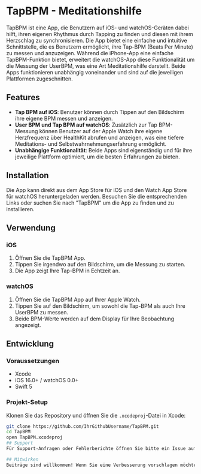 
# TapBPM - Meditationshilfe

TapBPM ist eine App, die Benutzern auf iOS- und watchOS-Geräten dabei hilft, ihren eigenen Rhythmus durch Tapping zu finden und diesen mit ihrem Herzschlag zu synchronisieren. Die App bietet eine einfache und intuitive Schnittstelle, die es Benutzern ermöglicht, ihre Tap-BPM (Beats Per Minute) zu messen und anzuzeigen. Während die iPhone-App eine einfache TapBPM-Funktion bietet, erweitert die watchOS-App diese Funktionalität um die Messung der UserBPM, was eine Art Meditationshilfe darstellt. Beide Apps funktionieren unabhängig voneinander und sind auf die jeweiligen Plattformen zugeschnitten.

## Features

- **Tap BPM auf iOS**: Benutzer können durch Tippen auf den Bildschirm ihre eigene BPM messen und anzeigen.
- **User BPM und Tap BPM auf watchOS**: Zusätzlich zur Tap BPM-Messung können Benutzer auf der Apple Watch ihre eigene Herzfrequenz über HealthKit abrufen und anzeigen, was eine tiefere Meditations- und Selbstwahrnehmungserfahrung ermöglicht.
- **Unabhängige Funktionalität**: Beide Apps sind eigenständig und für ihre jeweilige Plattform optimiert, um die besten Erfahrungen zu bieten.

## Installation

Die App kann direkt aus dem App Store für iOS und den Watch App Store für watchOS heruntergeladen werden. Besuchen Sie die entsprechenden Links oder suchen Sie nach "TapBPM" um die App zu finden und zu installieren.

## Verwendung

### iOS
1. Öffnen Sie die TapBPM App.
2. Tippen Sie irgendwo auf den Bildschirm, um die Messung zu starten.
3. Die App zeigt Ihre Tap-BPM in Echtzeit an.

### watchOS
1. Öffnen Sie die TapBPM App auf Ihrer Apple Watch.
2. Tippen Sie auf den Bildschirm, um sowohl die Tap-BPM als auch Ihre UserBPM zu messen.
3. Beide BPM-Werte werden auf dem Display für Ihre Beobachtung angezeigt.

## Entwicklung

### Voraussetzungen
- Xcode
- iOS 16.0+ / watchOS 0.0+
- Swift 5

### Projekt-Setup
Klonen Sie das Repository und öffnen Sie die `.xcodeproj`-Datei in Xcode:

```bash
git clone https://github.com/IhrGithubUsername/TapBPM.git
cd TapBPM
open TapBPM.xcodeproj
## Support
Für Support-Anfragen oder Fehlerberichte öffnen Sie bitte ein Issue auf der GitHub Issue-Seite oder kontaktieren Sie uns direkt.

## Mitwirken
Beiträge sind willkommen! Wenn Sie eine Verbesserung vorschlagen möchten, öffnen Sie bitte ein Pull Request oder ein Issue.


